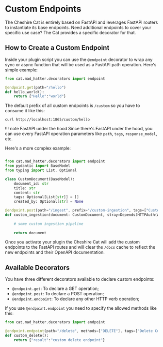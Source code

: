 # Custom Endpoints

The Cheshire Cat is entirely based on FastAPI and leverages FastAPI routers to instantiate its base endpoints.
Need additional endpoints to cover your specific use case? The Cat provides a specific decorator for that.

## How to Create a Custom Endpoint

Inside your plugin script you can use the `@endpoint` decorator to wrap any sync or async function
that will be used as a FastAPI path operation. Here's simple example:

```python
from cat.mad_hatter.decorators import endpoint

@endpoint.get(path="/hello")
def hello_world():
    return {"Hello":"world"}
```

The default prefix of all custom endpoints is `/custom` so you have to consume it like this:

```curl
curl http://localhost:1865/custom/hello
```

!!! note FastAPI under the hood
    Since there's FastAPI under the hood, you can use every FastAPI operation parameters like `path`, `tags`, `response_model`, etc.

Here's a more complex example:

```python

from cat.mad_hatter.decorators import endpoint
from pydantic import BaseModel
from typing import List, Optional

class CustomDocument(BaseModel):
    document_id: str
    title: str
    content: str
    tags: Optional[List[str]] = []
    created_by: Optional[str] = None

@endpoint.post(path="/ingest", prefix="/custom-ingestion", tags=["Custom Ingestion"], response_model=CustomDocument)
def custom_ingestion(document: CustomDocument, stray=Depends(HTTPAuth(AuthResource.MEMORY, AuthPermission.WRITE))):
    
    # some custom ingestion pipeline
    
    return document

```

Once you activate your plugin the Cheshire Cat will add the custom endpoints to the FastAPI routes and will clear the
`/docs` cache to reflect the new endpoints and their OpenAPI documentation.

## Available Decorators

You have three different decorators available to declare custom endpoints:

 - `@endpoint.get`: To declare a GET operation;
 - `@endpoint.post`: To declare a POST operation;
 - `@endpoint.endpoint`: To declare any other HTTP verb operation;

If you use `@endpoint.endpoint` you need to specify the allowed methods like this:

```python
from cat.mad_hatter.decorators import endpoint

@endpoint.endpoint(path="/delete", methods=["DELETE"], tags=["Delete Custom"])
def custom_delete():
    return {"result":"custom delete endpoint"}
```
